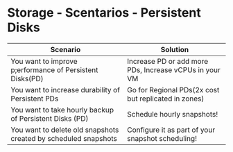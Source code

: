 # Storage - Scentarios - Persistent Disks

| Scenario                                                        | Solution                                               |
|-----------------------------------------------------------------|--------------------------------------------------------|
| You want to improve p;erformance of Persistent Disks(PD)        | Increase PD or add more PDs, Increase vCPUs in your VM |
| You want to increase durability of Persistent PDs               | Go for Regional PDs(2x cost but replicated in zones)   |
| You want to take hourly backup of Persistent Disks (PD)         | Schedule hourly snapshots!                             |
| You want to delete old snapshots created by scheduled snapshots | Configure it as part of your snapshot scheduling!      |
